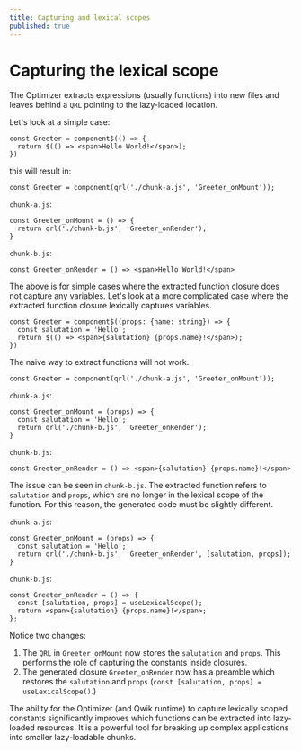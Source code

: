 ```yaml
---
title: Capturing and lexical scopes
published: true
---
```


# Capturing the lexical scope

The Optimizer extracts expressions (usually functions) into new files and leaves behind a `QRL` pointing to the lazy-loaded location.

Let's look at a simple case:

```typescript=
const Greeter = component$(() => {
  return $(() => <span>Hello World!</span>);
})
```

this will result in:

```typescript=
const Greeter = component(qrl('./chunk-a.js', 'Greeter_onMount'));
```

`chunk-a.js`:

```typescript=
const Greeter_onMount = () => {
  return qrl('./chunk-b.js', 'Greeter_onRender');
}
```

`chunk-b.js`:

```typescript=
const Greeter_onRender = () => <span>Hello World!</span>
```

The above is for simple cases where the extracted function closure does not capture any variables. Let's look at a more complicated case where the extracted function closure lexically captures variables.

```typescript=
const Greeter = component$((props: {name: string}) => {
  const salutation = 'Hello';
  return $(() => <span>{salutation} {props.name}!</span>);
})
```

The naive way to extract functions will not work.

```typescript=
const Greeter = component(qrl('./chunk-a.js', 'Greeter_onMount'));
```

`chunk-a.js`:

```typescript=
const Greeter_onMount = (props) => {
  const salutation = 'Hello';
  return qrl('./chunk-b.js', 'Greeter_onRender');
}
```

`chunk-b.js`:

```typescript=
const Greeter_onRender = () => <span>{salutation} {props.name}!</span>
```

The issue can be seen in `chunk-b.js`. The extracted function refers to `salutation` and `props`, which are no longer in the lexical scope of the function. For this reason, the generated code must be slightly different.

`chunk-a.js`:

```typescript=
const Greeter_onMount = (props) => {
  const salutation = 'Hello';
  return qrl('./chunk-b.js', 'Greeter_onRender', [salutation, props]);
}
```

`chunk-b.js`:

```typescript=
const Greeter_onRender = () => {
  const [salutation, props] = useLexicalScope();
  return <span>{salutation} {props.name}!</span>;
};
```

Notice two changes:

1. The `QRL` in `Greeter_onMount` now stores the `salutation` and `props`. This performs the role of capturing the constants inside closures.
2. The generated closure `Greeter_onRender` now has a preamble which restores the `salutation` and `props` (`const [salutation, props] = useLexicalScope()`.)

The ability for the Optimizer (and Qwik runtime) to capture lexically scoped constants significantly improves which functions can be extracted into lazy-loaded resources. It is a powerful tool for breaking up complex applications into smaller lazy-loadable chunks.
